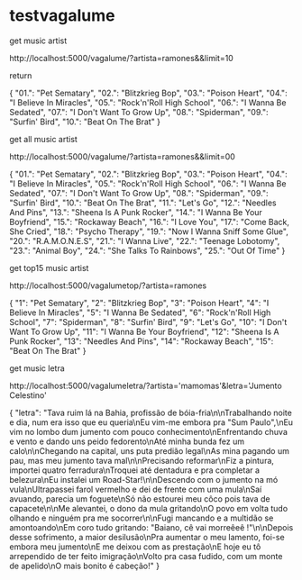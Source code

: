 # testvagalume

get music artist

http://localhost:5000/vagalume/?artista=ramones&&limit=10

return 

{
    "01.": "Pet Sematary",
    "02.": "Blitzkrieg Bop",
    "03.": "Poison Heart",
    "04.": "I Believe In Miracles",
    "05.": "Rock'n'Roll High School",
    "06.": "I Wanna Be Sedated",
    "07.": "I Don't Want To Grow Up",
    "08.": "Spiderman",
    "09.": "Surfin' Bird",
    "10.": "Beat On The Brat"
}


get all music artist

http://localhost:5000/vagalume/?artista=ramones&&limit=00

{
    "01.": "Pet Sematary",
    "02.": "Blitzkrieg Bop",
    "03.": "Poison Heart",
    "04.": "I Believe In Miracles",
    "05.": "Rock'n'Roll High School",
    "06.": "I Wanna Be Sedated",
    "07.": "I Don't Want To Grow Up",
    "08.": "Spiderman",
    "09.": "Surfin' Bird",
    "10.": "Beat On The Brat",
    "11.": "Let's Go",
    "12.": "Needles And Pins",
    "13.": "Sheena Is A Punk Rocker",
    "14.": "I Wanna Be Your Boyfriend",
    "15.": "Rockaway Beach",
    "16.": "I Love You",
    "17.": "Come Back, She Cried",
    "18.": "Psycho Therapy",
    "19.": "Now I Wanna Sniff Some Glue",
    "20.": "R.A.M.O.N.E.S",
    "21.": "I Wanna Live",
    "22.": "Teenage Lobotomy",
    "23.": "Animal Boy",
    "24.": "She Talks To Rainbows",
    "25.": "Out Of Time"
}


get top15 music artist

http://localhost:5000/vagalumetop/?artista=ramones

{
    "1": "Pet Sematary",
    "2": "Blitzkrieg Bop",
    "3": "Poison Heart",
    "4": "I Believe In Miracles",
    "5": "I Wanna Be Sedated",
    "6": "Rock'n'Roll High School",
    "7": "Spiderman",
    "8": "Surfin' Bird",
    "9": "Let's Go",
    "10": "I Don't Want To Grow Up",
    "11": "I Wanna Be Your Boyfriend",
    "12": "Sheena Is A Punk Rocker",
    "13": "Needles And Pins",
    "14": "Rockaway Beach",
    "15": "Beat On The Brat"
}

get music letra

http://localhost:5000/vagalumeletra/?artista='mamomas'&letra='Jumento Celestino'

{
    "letra": "Tava ruim lá na Bahia, profissão de bóia-fria\n\nTrabalhando noite e dia, num era isso que eu queria\nEu vim-me embora pra \"Sum Paulo\",\nEu vim no lombo dum jumento com pouco conhecimento\nEnfrentando chuva e vento e dando uns peido fedorento\nAté minha bunda fez um calo\n\nChegando na capital, uns puta predião legal\nAs mina pagando um pau, mas meu jumento tava mal\n\nPrecisando reformar\nFiz a pintura, importei quatro ferradura\nTroquei até dentadura e pra completar a belezura\nEu instalei um Road-Star!\n\nDescendo com o jumento na mó vula\nUltrapassei farol vermelho e dei de frente com uma mula\nSaí avuando, parecia um foguete\nSó não estourei meu côco pois tava de capacete\n\nMe alevantei, o dono da mula gritando\nO povo em volta tudo olhando e ninguém pra me socorrer\n\nFugi mancando e a multidão se amontoando\nEm coro tudo gritando: \"Baiano, cê vai morreêeê !\"\n\nDepois desse sofrimento, a maior desilusão\nPra aumentar o meu lamento, foi-se embora meu jumento\nE me deixou com as prestação\nE hoje eu tô arrependido de ter feito imigração\nVolto pra casa fudido, com um monte de apelido\nO mais bonito é cabeção!"
}